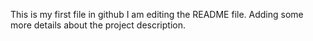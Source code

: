 This is my first file in github
I am editing the README file. Adding some more details about the project description.
